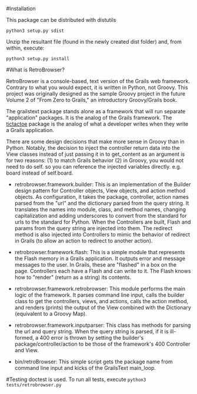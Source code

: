#Installation

This package can be distributed with distutils

`python3 setup.py sdist`

Unzip the resultant file (found in the newly created dist folder) and, from within, execute:

`python3 setup.py install`

#What is RetroBrowser?

RetroBrowser is a console-based, text version of the Grails web framework. Contrary to what you would expect, it is
written in Python, not Groovy. This project was originally designed as the sample Groovy project in the future
Volume 2 of "From Zero to Grails," an introductory Groovy/Grails book.

The grailstext package stands alone as a framework that will run separate "application" packages. It is the analog of the
Grails framework. The [tictactoe](https://github.com/allisonf/tic-tac-toe) package is the analog of what a developer writes 
when they write a Grails application.

There are some design decisions that make more sense in Groovy than in Python. Notably, the decision to inject the
controller return data into the View classes instead of just passing it in to get_content as an argument is for two
reasons: (1) to match Grails behavior (2) in Groovy, you would not need to do self. so you can reference the injected
variables directly. e.g. board instead of self.board.

* retrobrowser.framework.builder: This is an implementation of the Builder design pattern for Controller objects, View objects, and
action method objects. As configuration, it takes the package, controller, action names parsed from the "url" and the
dictionary parsed from the query string. It translates the names into module, class, and method names, changing
capitalization and adding underscores to convert from the standard for urls to the standard for Python. When the
Controllers are built, Flash and params from the query string are injected into them. The redirect method is also
injected into Controllers to mimic the behavior of redirect in Grails (to allow an action to redirect to another
action).

* retrobrowser.framework.flash: This is a simple module that represents the Flash memory in a Grails application. It outputs error
and message messages to the user. In Grails, these are "flashed" in a box on the page. Controllers each have a Flash and
can write to it. The Flash knows how to "render" (return as a string) its contents.

* retrobrowser.framework.retrobrowser: This module performs the main logic of the framework. It parses command line input, calls the
builder class to get the controllers, views, and actions, calls the action method, and renders (prints) the output
of the View combined with the Dictionary (equivalent to a Groovy Map).

* retrobrowser.framework.inputparser: This class has methods for parsing the url and query string. When the query string is parsed, if
it is ill-formed, a 400 error is thrown by setting the builder's package/controller/action to be those of the framework's
400 Controller and View.

* bin/retroBrowser: This simple script gets the package name from command line input and kicks of the GrailsText main_loop.


#Testing
doctest is used. To run all tests, execute
`python3 tests/retrobrowser.py`